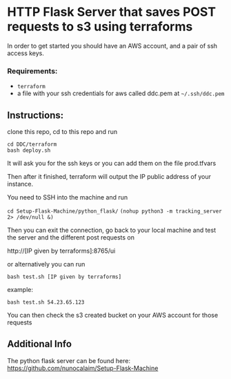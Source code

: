 # HTTP Flask Server that saves POST requests to s3 using terraforms

In order to get started you should have an AWS account, and a pair of ssh access keys.

### Requirements:
- ```terraform```
- a file with your ssh credentials for aws called ddc.pem at ```~/.ssh/ddc.pem``` 

## Instructions:

clone this repo, cd to this repo and run
```
cd DDC/terraform
bash deploy.sh
```
It will ask you for the ssh keys or you can add them on the file prod.tfvars

Then after it finished, terraform will output the IP public address of your instance.

You need to SSH into the machine and run

```cd Setup-Flask-Machine/python_flask/```
```(nohup python3 -m tracking_server 2> /dev/null &)``` 

Then you can exit the connection, go back to your local machine and test the server and the different post requests on

http://[IP given by terraforms]:8765/ui

or alternatively you can run
```
bash test.sh [IP given by terraforms]
```
example:
```
bash test.sh 54.23.65.123
```


You can then check the s3 created bucket on your AWS account for those requests

## Additional Info

The python flask server can be found here: https://github.com/nunocalaim/Setup-Flask-Machine